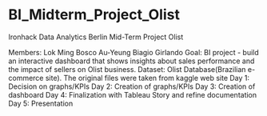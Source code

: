 # BI_Midterm_Project_Olist

Ironhack Data Analytics Berlin Mid-Term Project Olist



Members:
Lok Ming Bosco Au-Yeung
Biagio Girlando
Goal:
BI project - build an interactive dashboard that shows insights about sales performance and the impact of sellers on Olist business.
Dataset:
Olist Database(Brazilian e-commerce site). The original files were taken from kaggle web site
Day 1:
Decision on graphs/KPIs
Day 2:
Creation of graphs/KPIs
Day 3:
Creation of dashboard
Day 4:
Finalization with Tableau Story and refine documentation
Day 5:
Presentation

